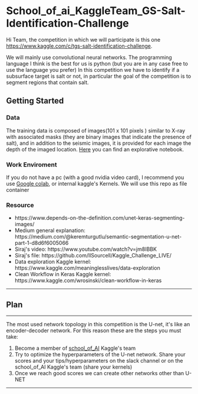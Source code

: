 # School_of_ai_KaggleTeam_GS-Salt-Identification-Challenge

Hi Team, the competition in which we will participate is this one https://www.kaggle.com/c/tgs-salt-identification-challenge.

We will mainly use convolutional neural networks. The programming language I think is the best for us is python (but you are in any case free to use the language you prefer)
In this competition we have to identify if a subsurface target is salt or not, in particular the goal of the competition is to segment regions that contain salt. 

## Getting Started
### Data
The training data is composed of images(101 x 101 pixels ) similar to X-ray with associated masks (they are binary images that indicate the presence of salt), 
and in addition to the seismic images, it is provided for each image the depth of the imaged location. <a href="https://www.kaggle.com/meaninglesslives/data-exploration">Here</a> you can find an explorative notebook.

### Work Enviroment
If you do not have a pc (with a good nvidia video card), I recommend you use <a href="https://colab.sandbox.google.com/">Google colab</a>, or internal kaggle's Kernels. 
We will use this repo as file container

### Resource
<ul>
  <li> https://www.depends-on-the-definition.com/unet-keras-segmenting-images/  </li>
  <li> Medium general explanation:   https://medium.com/@keremturgutlu/semantic-segmentation-u-net-part-1-d8d6f6005066 </li>
  <li> Siraj's video: https://www.youtube.com/watch?v=jm8IBBK   </li>
  <li> Siraj's file: https://github.com/llSourcell/Kaggle_Challenge_LIVE/   </li>
  <li> Data exploration Kaggle kernel: https://www.kaggle.com/meaninglesslives/data-exploration  </li>
  <li> Clean Workflow in Keras Kaggle kernel: https://www.kaggle.com/wrosinski/clean-workflow-in-keras  </li>
  
</ul>
  
***
## Plan
****
The most used network topology in this competition is the U-net, it's like an encoder-decoder network. 
For this reason these are the steps you must take:
<ol>
  <li> Become a member of <a href="https://www.kaggle.com/c/tgs-salt-identification-challenge/team">school_of_AI</a> Kaggle's team </li>
  <li> Try to optimize the hyperparameters of the U-net network. Share your scores and your tips/hyperparameters on the slack channel or on the school_of_AI Kaggle's team (share your kernels) </li>
  <li> Once we reach good scores we can create other networks other than U-NET </li>
</ol>
  
****
